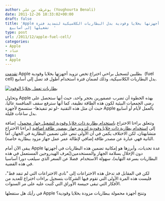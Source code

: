 ```yaml
---
author: يوغرطة بن علي (Youghourta Benali)
date: 2011-12-26 18:33:02+00:00
draft: false
title: 'Apple تخطط لتزويد أجهزتها بخلايا وقودية بدل البطاريات الكلاسيكية لتمديد فترة
  تشغيلها إلى أسابيع  '
type: post
url: /2011/12/apple-fuel-cell/
categories:
- Apple
- عتاد
tags:
- Apple
---
```


[تقدمت](http://www.appleinsider.com/articles/11/12/22/apple_investigating_fuel_cell_powered_macbooks.html) Apple بطلبين لتسجيل براءتي اختراع تخص تزويد أجهزتها بخلايا وقودية  (fuel cell) بدل البطاريات الكلاسيكية، وذلك لضمان فترة استخدام أطول قد تصل إلى أسابيع.




[![بطاريات تعمل بخلايا الوقود](http://www.it-scoop.com/wp-content/uploads/2011/12/fuel-cell-300x199.jpg)
](http://www.it-scoop.com/wp-content/uploads/2011/12/fuel-cell.jpg)




وتحاول Apple بهذه الخطوة أن تضرب عصفورين بحجر واحد، حيث أنها ستحصل على رضى الجمعيات البيئية لكون هذه الطاقة نظيفة، كما أنها سترفع سقف المنافسة عاليا، حيث أن مثل هذه التقنية -لو تم تنفيذها- ستسمح لأجهزة Apple بالعمل لأيام أو أسابيع بدل ساعات قليلة.




وتتعلق براءتا الاختراع [باستخدام بطارية ذات خلايا وقودية لتشغيل جهاز محمول](http://www.freepatentsonline.com/y2011/0311895.html)، إضافة إلى [استخدام بطارية ذات خلايا وقودية لتزويد جهاز بمصدر طاقة إضافية](http://www.freepatentsonline.com/y2011/0313589.html) (براءتا الاختراع متشابهتان، لكن الاختلاف يكمن في أن الأولى تنص على تضمين البطارية في الجهاز، أما الثانية فهي عبارة عن مصدر طاقة إضافي لإطالة عمر عمل جهاز مزود ببطارية خاصة).




يبقى الآن أمام Apple عدة تحديات، وأبرزها هو إمكانية تضمين هذه البطاريات في أجهزتها دون الإخلال بسلامة الجهاز والمستخدمين(يُعرف الهيدروجين المستعمل في هذه البطاريات بسرعة التهابه)، سهولة الاستخدام  فضلا عن السعر الذي سيلعب دورا أساسيا في هذه القضية.




لكن في المقابل قد تدخل هذه الاختراعات إلى "نادي الاختراعات التي لم تنفد قط"، فليست هذه المرة الأولى التي تقوم فيها الشركات بتسجيل براءات اختراع للعديد من الأفكار التي تبقى حبيسة الأوراق التي كُتبت عليه على مر السنوات.




في رأيك هل ستفعلها Apple وتنتج أجهزة محمولة ببطاريات مزودة بخلايا وقودية؟



